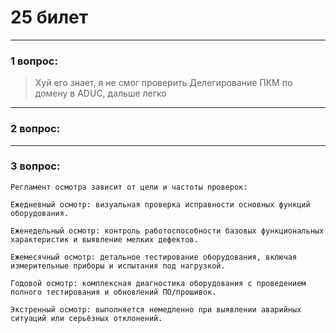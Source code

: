 # 25 билет

---

### 1 вопрос:
> Хуй его знает, я не смог проверить
Делегирование ПКМ по домену в ADUC, дальше легко

---

### 2 вопрос:

---

### 3 вопрос:
```text
Регламент осмотра зависит от цели и частоты проверок:

Ежедневный осмотр: визуальная проверка исправности основных функций оборудования.

Еженедельный осмотр: контроль работоспособности базовых функциональных характеристик и выявление мелких дефектов.

Ежемесячный осмотр: детальное тестирование оборудования, включая измерительные приборы и испытания под нагрузкой.

Годовой осмотр: комплексная диагностика оборудования с проведением полного тестирования и обновлений ПО/прошивок.

Экстренный осмотр: выполняется немедленно при выявлении аварийных ситуаций или серьёзных отклонений.
```